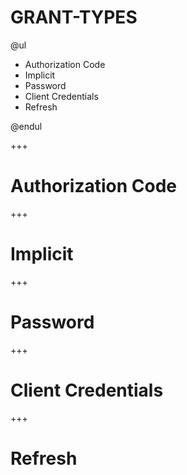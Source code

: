 # GRANT-TYPES

@ul

- Authorization Code
- Implicit
- Password
- Client Credentials
- Refresh

@endul

+++

# Authorization Code

+++

# Implicit

+++

# Password

+++

# Client Credentials

+++

# Refresh

